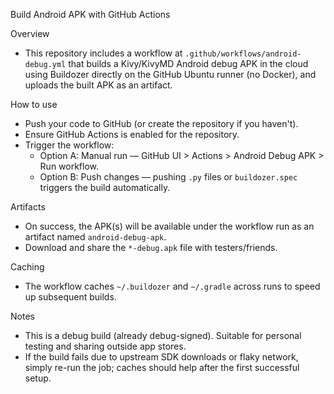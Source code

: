 Build Android APK with GitHub Actions

Overview
- This repository includes a workflow at `.github/workflows/android-debug.yml` that builds a Kivy/KivyMD Android debug APK in the cloud using Buildozer directly on the GitHub Ubuntu runner (no Docker), and uploads the built APK as an artifact.

How to use
- Push your code to GitHub (or create the repository if you haven't).
- Ensure GitHub Actions is enabled for the repository.
- Trigger the workflow:
  - Option A: Manual run — GitHub UI > Actions > Android Debug APK > Run workflow.
  - Option B: Push changes — pushing `.py` files or `buildozer.spec` triggers the build automatically.

Artifacts
- On success, the APK(s) will be available under the workflow run as an artifact named `android-debug-apk`.
- Download and share the `*-debug.apk` file with testers/friends.

Caching
- The workflow caches `~/.buildozer` and `~/.gradle` across runs to speed up subsequent builds.

Notes
- This is a debug build (already debug-signed). Suitable for personal testing and sharing outside app stores.
- If the build fails due to upstream SDK downloads or flaky network, simply re-run the job; caches should help after the first successful setup.
